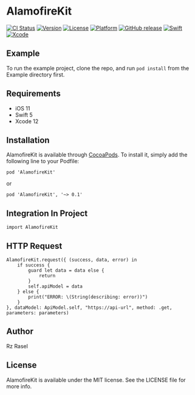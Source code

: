 # AlamofireKit

[![CI Status](https://img.shields.io/travis/Rashed/AlamofireKit.svg?style=flat)](https://travis-ci.org/Rashed/AlamofireKit)
[![Version](https://img.shields.io/cocoapods/v/AlamofireKit.svg?style=flat)](https://cocoapods.org/pods/AlamofireKit)
[![License](https://img.shields.io/cocoapods/l/AlamofireKit.svg?style=flat)](https://cocoapods.org/pods/AlamofireKit)
[![Platform](https://img.shields.io/cocoapods/p/AlamofireKit.svg?style=flat)](https://cocoapods.org/pods/AlamofireKit)
[![GitHub release](https://img.shields.io/github/tag/arzrasel/AlamofireKit.svg)](https://github.com/arzrasel/AlamofireKit/releases)
[![Swift](https://img.shields.io/badge/Swift-5.0-orange.svg)](https://swift.org)
[![Xcode](https://img.shields.io/badge/Xcode-11.4-blue.svg)](https://developer.apple.com/xcode)

## Example

To run the example project, clone the repo, and run `pod install` from the Example directory first.

## Requirements

- iOS 11
- Swift 5
- Xcode 12

## Installation

AlamofireKit is available through [CocoaPods](https://cocoapods.org). To install
it, simply add the following line to your Podfile:

```podInstallAlamofireKit01
pod 'AlamofireKit'
```
or
```podInstallAlamofireKit02
pod 'AlamofireKit', '~> 0.1'
```

## Integration In Project

```IntegrationInProject
import AlamofireKit
```

## HTTP Request

```swiftAlamofireKitrequest
AlamofireKit.request({ (success, data, error) in
    if success {
        guard let data = data else {
            return
        }
        self.apiModel = data
    } else {
        print("ERROR: \(String(describing: error))")
    }
}, dataModel: ApiModel.self, "https://api-url", method: .get, parameters: parameters)
```

## Author

Rz Rasel

## License

AlamofireKit is available under the MIT license. See the LICENSE file for more info.
